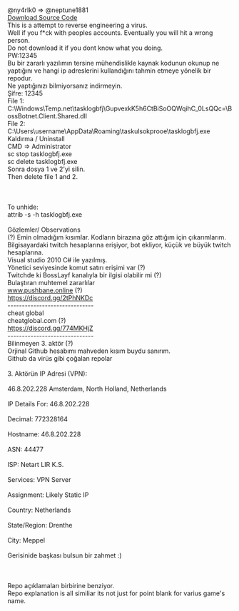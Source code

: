 <br>@ny4rlk0 => @neptune1881
<br><a href="https://github.com/neptune1881/VirusesThatIFoundInRandomly/releases/download/BossBotnetVirusSourceCode/BossBotnetSourceCode.zip">Download Source Code</a>
<br>This is a attempt to reverse engineering a virus. 
<br>Well if you f*ck with peoples accounts. Eventually you will hit a wrong person.
<br>Do not download it if you dont know what you doing.
<br>PW:12345
<br>Bu bir zararlı yazılımın tersine mühendislikle kaynak kodunun okunup ne yaptığını ve hangi ip adreslerini kullandığını tahmin etmeye yönelik bir repodur.
<br>Ne yaptığınızı bilmiyorsanız indirmeyin.
<br>Şifre: 12345
<br>File 1:
<br>C:\Windows\Temp\.net\tasklogbfj\GupvexkK5h6CtBiSoOQWqihC_0LsQQc=\BossBotnet.Client.Shared.dll
<br>File 2:
<br>C:\Users\username\AppData\Roaming\taskulsokprooe\tasklogbfj.exe
<br>Kaldırma / Uninstall
<br>CMD => Administrator
<br>sc stop tasklogbfj.exe
<br>sc delete tasklogbfj.exe
<br>Sonra dosya 1 ve 2'yi silin.
<br>Then delete file 1 and 2.
<br>
<br>
<br>
<br>To unhide:
<br>attrib -s -h tasklogbfj.exe
<br>
<br>Gözlemler/ Observations
<br>(?) Emin olmadığım kısımlar. Kodların birazına göz attığım için çıkarımlarım.
<br>Bilgisayardaki twitch hesaplarına erişiyor, bot ekliyor, küçük ve büyük twitch hesaplarına.
<br>Visual studio 2010 C# ile yazılmış.
<br>Yönetici seviyesinde komut satırı erişimi var (?)
<br>Twitchde ki BossLayf kanalıyla bir ilgisi olabilir mi (?)
<br>Bulaştıran muhtemel zararlılar
<br> www.pushbane.online (?)
<br> https://discord.gg/2tPhNKDc
<br>------------------------------
<br>cheat global
<br> cheatglobal.com (?)
<br> https://discord.gg/774MKHjZ
<br>------------------------------
<br>Bilinmeyen 3. aktör (?)
<br> Orjinal Github hesabımı mahveden kısım buydu sanırım.
<br> Github da virüs gibi çoğalan repolar
<br>
<br>3. Aktörün IP Adresi (VPN):
<br>
<br>46.8.202.228 Amsterdam, North Holland, Netherlands
<br>
<br>IP Details For: 46.8.202.228
<br>
<br>Decimal: 772328164
<br>
<br>Hostname: 46.8.202.228
<br>
<br>ASN: 44477
<br>
<br>ISP: Netart LIR K.S.
<br>
<br>Services: VPN Server
<br>
<br>Assignment: Likely Static IP
<br>
<br>Country: Netherlands
<br>
<br>State/Region: Drenthe
<br>
<br>City: Meppel
<br>
<br>Gerisinide başkası bulsun bir zahmet :)
<br>
<br>
<br>
<br>Repo açıklamaları birbirine benziyor.
<br>Repo explanation is all similiar its not just for point blank for varius game's name.
